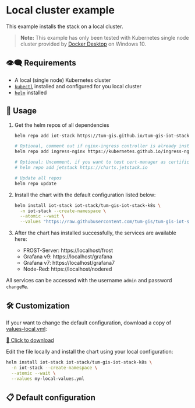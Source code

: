 # Local cluster example

This example installs the stack on a local cluster.

> **Note:** This example has only been tested with Kubernetes single node cluster provided by
> [Docker Desktop](https://www.docker.com/products/docker-desktop/) on Windows 10.

## :eye_speech_bubble: Requirements

* A local (single node) Kubernetes cluster
* [`kubectl`](https://kubernetes.io/docs/tasks/tools/#kubectl) installed and configured
  for you local cluster
* [`helm`](https://helm.sh/docs/intro/install/) installed

## :rocket: Usage

1. Get the helm repos of all dependencies

    ```bash
    helm repo add iot-stack https://tum-gis.github.io/tum-gis-iot-stack-k8s

    # Optional, comment out if nginx-ingress controller is already installed in your cluster
    helm repo add ingress-nginx https://kubernetes.github.io/ingress-nginx

    # Optional: Uncomment, if you want to test cert-manager as certificate issuer
    # helm repo add jetstack https://charts.jetstack.io

    # Update all repos
    helm repo update
    ```

2. Install the chart with the default configuration listed below:

    ```bash
    helm install iot-stack iot-stack/tum-gis-iot-stack-k8s \
      -n iot-stack --create-namespace \
      --atomic --wait \
      --values "https://raw.githubusercontent.com/tum-gis/tum-gis-iot-stack-k8s/main/examples/local/values-local.yml"
    ```

3. After the chart has installed successfully, the services are available here:

    * FROST-Server: https://localhost/frost
    * Grafana v9: https://localhost/grafana
    * Grafana v7: https://localhost/grafana7
    * Node-Red: https://localhost/nodered

All services can be accessed with the username `admin` and password `changeMe`.

## :hammer_and_wrench: Customization

If your want to change the default configuration, download a copy of [values-local.yml](values-local.yml):

<a id="raw-url" href="https://raw.githubusercontent.com/tum-gis/tum-gis-iot-stack-k8s/main/examples/local/values-local.yml"> :file_folder: Click to download</a>

Edit the file locally and install the chart using your local configuration:

```bash
helm install iot-stack iot-stack/tum-gis-iot-stack-k8s \
  -n iot-stack --create-namespace \
  --atomic --wait \
  --values my-local-values.yml
```

## :clipboard: Default configuration

